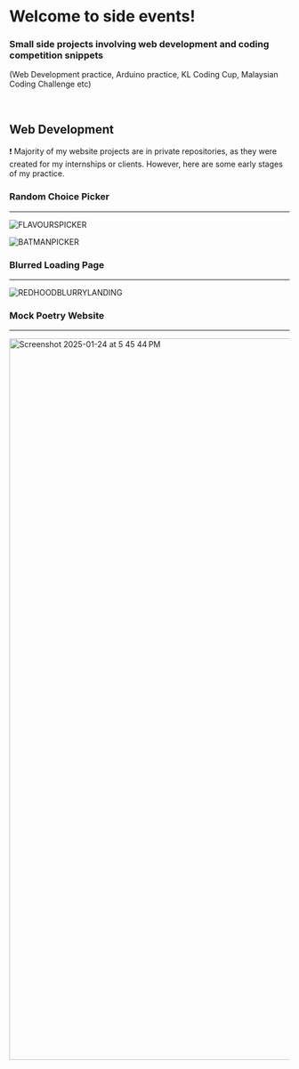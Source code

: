 <h1 align="left"> Welcome to side events! </h1> 

<h3 align="left"> Small side projects involving web development and coding competition snippets </h3>
<p align="left">(Web Development practice, Arduino practice, KL Coding Cup, Malaysian Coding Challenge etc)</p>

<br>

<h2 align="left"> Web Development </h2> 

❗ Majority of my website projects are in private repositories, as they were created for my internships or clients. However, here are some early stages of my practice.






<h3 align="left">Random Choice Picker</h3>

---


![FLAVOURSPICKER](https://github.com/user-attachments/assets/94cb7dfb-617b-4d89-9948-8e39a6abf606)

![BATMANPICKER](https://github.com/user-attachments/assets/ff0f5bd8-ff7f-4cfd-bfc4-06f904364424)

<h3 align="left">Blurred Loading Page</h3>

---


![REDHOODBLURRYLANDING](https://github.com/user-attachments/assets/f911b4fc-f5c1-40f7-9511-16f5698cdff5)



<h3 align="left">Mock Poetry Website</h3>

---

<img width="1297" alt="Screenshot 2025-01-24 at 5 45 44 PM" src="https://github.com/user-attachments/assets/740f3f91-ae39-4ba2-8be7-6b1ca9656a3c" />



